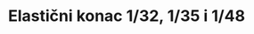 ---
layout: product
title: "Elastični konac 1/32, 1/35 i 1/48"
price: "900" 
desc: "Elastični konac"
img_path: "/assets/img/AK9137.webp"
brand: "AK"
available: false
special_offer: false
new: false
soon: false
cat: "070000"
subcat: "070200"
subsubcat: "070201"
sifra: "AK9137"
popular: false
spec: false
---